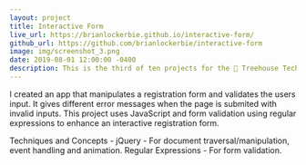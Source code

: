 ```yaml
---
layout: project
title: Interactive Form
live_url: https://brianlockerbie.github.io/interactive-form/
github_url: https://github.com/brianlockerbie/interactive-form
image: img/screenshot_3.png
date: 2019-08-01 12:00:00 -0400
description: This is the third of ten projects for the 🏡 Treehouse TechDegree Full Stack JavaScript.
---
```

I created an app that manipulates a registration form and validates the users input. It gives different error messages when the page is submited with invalid inputs. This project uses JavaScript and form validation using regular expressions to enhance an interactive registration form.

Techniques and Concepts -
jQuery - For document traversal/manipulation, event handling and animation.
Regular Expressions - For form validation.

